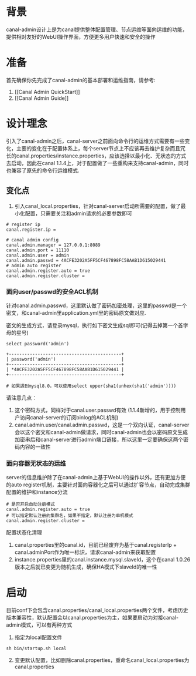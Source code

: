 # 背景

canal-admin设计上是为canal提供整体配置管理、节点运维等面向运维的功能，提供相对友好的WebUI操作界面，方便更多用户快速和安全的操作

# 准备

首先确保你先完成了canal-admin的基本部署和运维指南，请参考: 
1.  [[Canal Admin QuickStart]]
2.  [[Canal Admin Guide]]

# 设计理念

引入了canal-admin之后，canal-server之前面向命令行的运维方式需要有一些变化，主要的变化在于配置体系上，每个server节点上不应该再去维护复杂而且冗长的canal.properties/instance.properties，应该选择以最小化、无状态的方式去启动，因此在canal 1.1.4上，对于配置做了一些重构来支持canal-admin，同时也兼容了原先的命令行运维模式. 

## 变化点
1.   引入canal_local.properties，针对canal-server启动所需要的配置，做了最小化配置，只需要关注和admin请求的必要参数即可
```
# register ip
canal.register.ip =

# canal admin config
canal.admin.manager = 127.0.0.1:8089
canal.admin.port = 11110
canal.admin.user = admin
canal.admin.passwd = 4ACFE3202A5FF5CF467898FC58AAB1D615029441
# admin auto register
canal.admin.register.auto = true
canal.admin.register.cluster = 
```

### 面向user/passwd的安全ACL机制
针对canal.admin.passwd，这里默认做了密码加密处理，这里的passwd是一个密文，和canal-admin里application.yml里的密码原文做对应.  

密文的生成方式，请登录mysql，执行如下密文生成sql即可(记得去掉第一个首字母的星号)
```
select password('admin')

+-------------------------------------------+
| password('admin')                         |
+-------------------------------------------+
| *4ACFE3202A5FF5CF467898FC58AAB1D615029441 |
+-------------------------------------------+

# 如果遇到mysql8.0，可以使用select upper(sha1(unhex(sha1('admin'))))
```
请注意几点：
1.  这个密码方式，同样对于canal.user.passwd有效 (1.1.4新增的，用于控制用户访问canal-server的订阅binlog的ACL机制)
2.  canal.admin.user/canal.admin.passwd，这是一个双向认证，canal-server会以这个密文和canal-admin做请求，同时canal-admin也会以密码原文生成加密串后和canal-server进行admin端口链接，所以这里一定要确保这两个密码内容的一致性

### 面向容器无状态的运维

server的信息维护除了在canal-admin上基于WebUI的操作以外，还有更加方便的auto register机制，主要针对面向容器化之后可以通过扩容节点，自动完成集群配置的维护和instance分流

```
# 是否开启自动注册模式
canal.admin.register.auto = true
# 可以指定默认注册的集群名，如果不指定，默认注册为单机模式
canal.admin.register.cluster = 
```

配置状态化清理
1.  canal.properties里的canal.id，目前已经废弃为基于canal.registerIp + canal.adminPort作为唯一标识，请求canal-admin来获取配置
2.  instance.properties里的canal.instance.mysql.slaveId，这个在canal 1.0.26版本之后就已变更为随机生成，确保HA模式下slaveId的唯一性

# 启动

目前conf下会包含canal.properties/canal_local.properties两个文件，考虑历史版本兼容性，默认配置会以canal.properties为主，如果要启动为对接canal-admin模式，可以有两种方式

1.  指定为local配置文件
```
sh bin/startup.sh local
```

2.  变更默认配置，比如删除canal.properties，重命名canal_local.properties为canal.properties